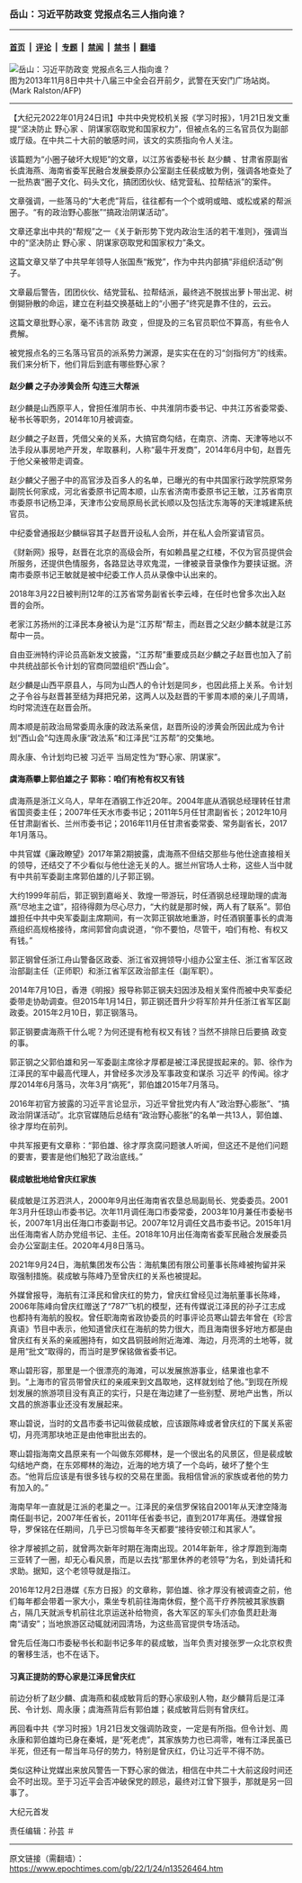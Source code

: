 ### 岳山：习近平防政变 党报点名三人指向谁？

---

#### [首页](../../../..?n13526464) &nbsp;|&nbsp; [评论](../../../../../epoch-comment?n13526464) &nbsp;|&nbsp; [专题](../../../../../epoch-special?n13526464) &nbsp;|&nbsp; [禁闻](../../../../../epoch-news?n13526464) &nbsp;|&nbsp; [禁书](../../../../../books?n13526464) &nbsp;|&nbsp; [翻墙](https://github.com/gfw-breaker/nogfw/blob/master/README.md?n13526464)


<div><img alt="岳山：习近平防政变 党报点名三人指向谁？" class="attachment-djy_600_400 size-djy_600_400 wp-post-image" src="https://i.epochtimes.com/assets/uploads/2021/11/id13401179-000_Hkg9172492-600x400.jpg"/>
<div class="caption">
 图为2013年11月8日中共十八届三中全会召开前夕，武警在天安门广场站岗。(Mark Ralston/AFP)
</div></div><hr/><div class="post_content" id="artbody" itemprop="articleBody">
 <!-- article content begin -->
 <p>
  【大纪元2022年01月24日讯】中共中央党校机关报《学习时报》，1月21日发文重提“坚决防止
  <ok href="https://www.epochtimes.com/gb/tag/%E9%87%8E%E5%BF%83%E5%AE%B6.html">
   野心家
  </ok>
  、阴谋家窃取党和国家权力”，但被点名的三名官员仅为副部或厅级。在中共二十大前的敏感时间，该文的实质指向令人关注。
 </p>
 <p>
  该篇题为“小圈子破坏大规矩”的文章，以江苏省委秘书长
  <ok href="https://www.epochtimes.com/gb/tag/%E8%B5%B5%E5%B0%91%E9%BA%9F.html">
   赵少麟
  </ok>
  、甘肃省原副省长虞海燕、海南省委军民融合发展委原办公室副主任裴成敏为例，强调各地查处了一批热衷“圈子文化、码头文化，搞团团伙伙、结党营私、拉帮结派”的案件。
 </p>
 <p>
  文章强调，一些落马的“大老虎”背后，往往都有一个个或明或暗、或松或紧的帮派圈子。“有的政治野心膨胀”“搞政治阴谋活动”。
 </p>
 <p>
  文章还拿出中共的“帮规”之一《关于新形势下党内政治生活的若干准则》，强调当中的“坚决防止
  <ok href="https://www.epochtimes.com/gb/tag/%E9%87%8E%E5%BF%83%E5%AE%B6.html">
   野心家
  </ok>
  、阴谋家窃取党和国家权力”条文。
 </p>
 <p>
  这篇文章又举了中共早年领导人张国焘“叛党”，作为中共内部搞“非组织活动”例子。
 </p>
 <p>
  文章最后警告，团团伙伙、结党营私、拉帮结派，最终逃不脱拔出萝卜带出泥、树倒猢狲散的命运，建立在利益交换基础上的“小圈子”终究是靠不住的，云云。
 </p>
 <p>
  这篇文章批野心家，毫不讳言防
  <ok href="https://www.epochtimes.com/gb/tag/%E6%94%BF%E5%8F%98.html">
   政变
  </ok>
  ，但提及的三名官员职位不算高，有些令人费解。
 </p>
 <p>
  被党报点名的三名落马官员的派系势力渊源，是实实在在的习“剑指何方”的线索。我们来分析下，他们背后到底有哪些野心家？
 </p>
 <h4>
  <ok href="https://www.epochtimes.com/gb/tag/%E8%B5%B5%E5%B0%91%E9%BA%9F.html">
   赵少麟
  </ok>
  之子办涉黄会所 勾连三大帮派
 </h4>
 <p>
  赵少麟是山西原平人，曾担任淮阴市长、中共淮阴市委书记、中共江苏省委常委、秘书长等职务，2014年10月被调查。
 </p>
 <p>
  赵少麟之子赵晋，凭借父亲的关系，大搞官商勾结，在南京、济南、天津等地以不法手段从事房地产开发，牟取暴利，人称“最牛开发商”，2014年6月中旬，赵晋先于他父亲被带走调查。
 </p>
 <p>
  赵少麟父子圈子中的高官涉及百多人的名单，已曝光的有中共国家行政学院原常务副院长何家成，河北省委原书记周本顺，山东省济南市委原书记王敏，江苏省南京市委原书记杨卫泽，天津市公安局原局长武长顺以及包括沈东海等的天津城建系统官员。
 </p>
 <p>
  中纪委曾通报赵少麟纵容其子赵晋开设私人会所，并在私人会所宴请官员。
 </p>
 <p>
  《财新网》报导，赵晋在北京的高级会所，有如赖昌星之红楼，不仅为官员提供会所服务，还提供色情服务，各路显达寻欢鬼混，一律被录音录像作为要挟证据。济南市委原书记王敏就是被中纪委工作人员从录像中认出来的。
 </p>
 <p>
  2018年3月22日被判刑12年的江苏省常务副省长李云峰，在任时也曾多次出入赵晋的会所。
 </p>
 <p>
  老家江苏扬州的江泽民本身被认为是“江苏帮”帮主，而赵晋之父赵少麟本就是江苏帮中一员。
 </p>
 <p>
  自由亚洲特约评论员高新发文披露，“江苏帮”重要成员赵少麟之子赵晋也加入了前中共统战部长令计划的官商同盟组织“西山会”。
 </p>
 <p>
  赵少麟是山西平原县人，与同为山西人的令计划是同乡，也因此搭上关系。令计划之子令谷与赵晋甚至结为拜把兄弟，这两人以及赵晋的干爹周本顺的亲儿子周靖，均时常流连在赵晋会所。
 </p>
 <p>
  周本顺是前政治局常委周永康的政法系亲信，赵晋所设的涉黄会所因此成为令计划“西山会”勾连周永康“政法系”和江泽民“江苏帮”的交集地。
 </p>
 <p>
  周永康、令计划均已被
  <ok href="https://www.epochtimes.com/gb/tag/%E4%B9%A0%E8%BF%91%E5%B9%B3.html">
   习近平
  </ok>
  当局定性为“野心家、阴谋家”。
 </p>
 <h4>
  虞海燕攀上郭伯雄之子 郭称：咱们有枪有权又有钱
 </h4>
 <p>
  虞海燕是浙江义乌人，早年在酒钢工作近20年。2004年底从酒钢总经理转任甘肃省国资委主任；2007年任天水市委书记；2011年5月任甘肃副省长；2012年10月任甘肃副省长、兰州市委书记；2016年11月任甘肃省委常委、常务副省长，2017年1月落马。
 </p>
 <p>
  中共官媒《廉政瞭望》2017年第2期披露，虞海燕不但结交那些与他仕途直接相关的领导，还结交了不少看似与他仕途无关的人。据兰州官场人士称，这些人当中就有中共前军委副主席郭伯雄的儿子郭正钢。
 </p>
 <p>
  大约1999年前后，郭正钢到嘉峪关、敦煌一带游玩，时任酒钢总经理助理的虞海燕“尽地主之谊”，招待得颇为尽心尽力，“大约就是那时候，两人有了联系”。郭伯雄担任中共中央军委副主席期间，有一次郭正钢故地重游，时任酒钢董事长的虞海燕组织高规格接待，席间郭曾向虞说道，“你不要怕，尽管干，咱们有枪、有权又有钱。”
 </p>
 <p>
  郭正钢曾任浙江舟山警备区政委、浙江省双拥领导小组办公室主任、浙江省军区政治部副主任（正师职）和浙江省军区政治部主任（副军职）。
 </p>
 <p>
  2014年7月10日，香港《明报》报导称郭正钢夫妇因涉及相关案件而被中央军委纪委带走协助调查。但2015年1月14日，郭正钢还晋升少将军阶并升任浙江省军区副政委。2015年2月10日，郭正钢落马。
 </p>
 <p>
  郭正钢要虞海燕干什么呢？为何还提有枪有权又有钱？当然不排除日后要搞
  <ok href="https://www.epochtimes.com/gb/tag/%E6%94%BF%E5%8F%98.html">
   政变
  </ok>
  的事。
 </p>
 <p>
  郭正钢之父郭伯雄和另一军委副主席徐才厚都是被江泽民提拔起来的。郭、徐作为江泽民的军中最高代理人，并曾经多次涉及军事政变和谋杀
  <ok href="https://www.epochtimes.com/gb/tag/%E4%B9%A0%E8%BF%91%E5%B9%B3.html">
   习近平
  </ok>
  的传闻。徐才厚2014年6月落马，次年3月“病死”，郭伯雄2015年7月落马。
 </p>
 <p>
  2016年初官方披露的习近平言论显示，习近平曾批党内有人“政治野心膨胀”、“搞政治阴谋活动”。北京官媒随后总结有“政治野心膨胀”的名单一共13人，郭伯雄、徐才厚均在前列。
 </p>
 <p>
  中共军报更有文章称：“郭伯雄、徐才厚贪腐问题骇人听闻，但这还不是他们问题的要害，要害是他们触犯了政治底线。”
 </p>
 <h4>
  裴成敏批地给曾庆红家族
 </h4>
 <p>
  裴成敏是江苏泗洪人，2000年9月出任海南省农垦总局副局长、党委委员。2001年3月升任琼山市委书记。次年11月调任海口市委常委，2003年10月兼任市委秘书长，2007年1月出任海口市委副书记。2007年12月调任文昌市委书记。2015年1月出任海南省人防办党组书记、主任。2018年10月出任海南省委军民融合发展委员会办公室副主任。2020年4月8日落马。
 </p>
 <p>
  2021年9月24日，海航集团发布公告：海航集团有限公司董事长陈峰被拘留并采取强制措施。裴成敏与陈峰乃至曾庆红的关系也被提起。
 </p>
 <p>
  外媒曾报导，海航有江泽民和曾庆红的势力，曾庆红曾经见过海航董事长陈峰，2006年陈峰向曾庆红赠送了“787”飞机的模型，还有传媒说江泽民的孙子江志成也都持有海航的股权。曾任职海南省政协委员的时事评论员寒山碧去年曾在《珍言真语》节目中表示，他知道曾庆红在海航的势力很大，而且海南很多好地方都是由曾庆红有关系的亲戚圈持有，如文昌铜鼓岭附近海滩、海边，月亮湾的土地等，就是用“批文”取得的，而当时是罗保铭做省委书记。
 </p>
 <p>
  寒山碧形容，那里是一个很漂亮的海滩，可以发展旅游事业，结果谁也拿不到。“上海市的官员带曾庆红的亲戚来到文昌取地，这样就划给了他。”到现在所规划发展的旅游项目没有真正的实行，只是在海边建了一些别墅、房地产出售，所以文昌的旅游事业还没有发展起来。
 </p>
 <p>
  寒山碧说，当时的文昌市委书记叫做裴成敏，应该跟陈峰或者曾庆红的下属关系密切，月亮湾那块地正是由他审批出去的。
 </p>
 <p>
  寒山碧指海南文昌原来有一个叫做东郊椰林，是一个很出名的风景区，但是裴成敏勾结地产商，在东郊椰林的海边，近海的地方填了一个岛屿，破坏了整个生态。“他背后应该是有很多钱与权的交易在里面。我相信曾派的家族或者他的势力有加入的。”
 </p>
 <p>
  海南早年一直就是江派的老巢之一。江泽民的亲信罗保铭自2001年从天津空降海南任副书记，2007年任省长，2011年任省委书记，直到2017年离任。港媒曾报导，罗保铭在任期间，几乎已习惯每年冬天都要“接待安顿江和其家人”。
 </p>
 <p>
  徐才厚被抓之前，就曾两次新年时期在海南出现。2014年新年，徐才厚跑到海南三亚转了一圈，却无心看风景，而是以去找“那里休养的老领导”为名，到处请托和求助。据知，这个老领导就是指江。
 </p>
 <p>
  2016年12月2日港媒《东方日报》的文章称，郭伯雄、徐才厚没有被调查之前，他们每年都会带着一家大小，乘坐专机前往海南休假，整个高干疗养院被其家族霸占，隔几天就派专机前往北京运送补给物资，各大军区的军头们亦鱼贯赶赴海南“请安”；当地旅游区动辄就闭园清场，为这些高官提供专场活动。
 </p>
 <p>
  曾先后任海口市委秘书长和副书记多年的裴成敏，当年负责对接张罗一众北京权贵的奢移生活，也不在话下。
 </p>
 <h4>
  习真正提防的野心家是江泽民曾庆红
 </h4>
 <p>
  前边分析了赵少麟、虞海燕和裴成敏背后的野心家级别人物，赵少麟背后是江泽民、令计划、周永康；虞海燕背后有郭伯雄；裴成敏背后则有曾庆红。
 </p>
 <p>
  再回看中共《学习时报》1月21日发文强调防政变，一定是有所指。但令计划、周永康和郭伯雄均已身在秦城，是“死老虎”，其家族势力也已凋零，唯有江泽民虽已半死，但还有一帮当年马仔的势力，特别是曾庆红，仍让习近平不得不防。
 </p>
 <p>
  类似这种让党媒出来放风警告一下野心家的做法，相信在中共二十大前这段时间还会不时出现。至于习近平会否冲破保党的顾忌，最终对江曾下狠手，那就是另一回事了。
 </p>
 <p>
  大纪元首发
 </p>
 <p>
  责任编辑：孙芸 ＃
 </p>
 <!-- article content end -->
 <div id="below_article_ad">
 </div>
</div>


---

原文链接（需翻墙）：https://www.epochtimes.com/gb/22/1/24/n13526464.htm